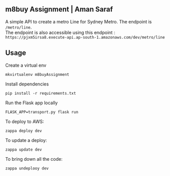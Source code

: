 ## m8buy Assignment | Aman Saraf

A simple API to create a metro Line for Sydney Metro. The endpoint is `/metro/line`.  
The endpoint is also accessible using this endpoint : `https://pjxm5irsa8.execute-api.ap-south-1.amazonaws.com/dev/metro/line`

## Usage

Create a virtual env

```
mkvirtualenv m8buyAssignment
```

Install dependencies

```
pip install -r requirements.txt
```

Run the Flask app locally

```
FLASK_APP=transport.py flask run
```

To deploy to AWS:

```
zappa deploy dev
```

To update a deploy:

```
zappa update dev
```

To bring down all the code:

```
zappa undeplooy dev
```


